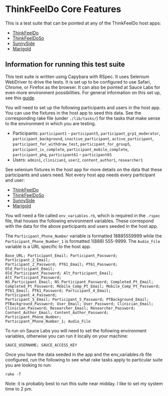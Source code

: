 # ThinkFeelDo Core Features

This is a test suite that can be pointed at any of the ThinkFeelDo host apps:

* [ThinkFeelDo](https://github.com/cbitstech/think_feel_do)
* [ThinkFeelDoSo](https://github.com/cbitstech/think_feel_do_so)
* [SunnySide](https://github.com/cbitstech/sunnyside)
* [Marigold](https://github.com/NU-CBITS/marigold)

## Information for running this test suite

This test suite is written using Capybara with RSpec. It uses Selenium
WebDriver to drive the tests. It is set up to be configured to use Safari,
Chrome, or Firefox as the browser. It can also be pointed at Sauce Labs for
even more environment possibilities. For general information on this set up,
see this [guide](https://github.com/cbitstech/guides/tree/master/testing/selenium/selenium_webdriver).

You will need to set up the following participants and users in the host app.
You can use the fixtures in the host app to seed this data. See the
corresponding rake file (under `./lib/tasks/`) for the tasks that make sense
to the environment in which you are testing.

* Participants: `participant1` - `participant5`, `participant_grp1_moderator`,
  `participant_background`, `inactive_participant`, `active_participant`,
  `participant_for_withdraw_test`, `participant_for_group5`,
  `participant_is_complete`, `participant_mobile_complete`, `participant_phq`,
  `participant61` - `participant65`
* Users: `admin1`, `clinician1`, `user2`, `content_author1`, `researcher1`

See selenium fixtures in the host app for more details on the data that these
participants and users need. Not every host app needs every participant and
user:

* [ThinkFeelDo](https://github.com/cbitstech/think_feel_do/tree/master/spec/selenium_fixtures)
* [ThinkFeelDoSo](https://github.com/cbitstech/think_feel_do_so/tree/master/spec/selenium_fixtures)
* [SunnySide](https://github.com/cbitstech/sunnyside/tree/master/spec/selenium_fixtures)
* [Marigold](https://github.com/NU-CBITS/marigold/tree/master/spec/selenium_fixtures)

You will need a file called `env_variables.rb`, which is required in the
`.rspec` file, that houses the following environment variables. These
correspond with the data for the above participants and users seeded in the
host app.

The  `Participant_Phone_Number` variable is formatted 18885559999 while the
`Participant_Phone_Number_1` is formatted 1(888) 555-9999. The `Audio_File`
variable is a URL specific to the host app.

    Base_URL; Participant_Email; Participant_Password; Participant_2_Email;
    Participant_2_Password; PT61_Email; PT61_Password; Old_Participant_Email;
    Old_Participant_Password; Alt_Participant_Email; Alt_Participant_Password;
    NS_Participant_Email; NS_Participant_Password; Completed_Pt_Email;
    Completed_Pt_Password; Mobile_Comp_Pt_Email; Mobile_Comp_Pt_Password;
    PT61_Email; PT61_Password; Participant_4_Email; Participant_4_Password;
    Participant_5_Email; Participant_5_Password; PTBackground_Email;
    PTBackground_Password; User_Email; User_Password; Clinician_Email;
    Clinician_Password; Researcher_Email; Researcher_Password;
    Content_Author_Email; Content_Author_Password; Participant_Phone_Number;
    Participant_Phone_Number_1; Audio_File

To run on Sauce Labs you will need to set the following environment variables,
otherwise you can run it locally on your machine:

    SAUCE_USERNAME; SAUCE_ACCESS_KEY

Once you have the data seeded in the app and the env_variables.rb file
configured, run the following to see what rake tasks apply to particular suite
you are looking to run:

    rake -T

Note: it is probably best to run this suite near midday. I like to set my
system time to 2 pm.

